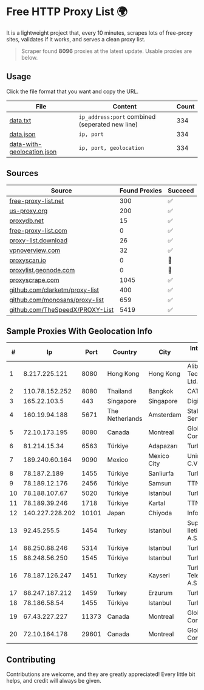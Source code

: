 
# Free HTTP Proxy List 🌍

It is a lightweight project that, every 10 minutes, scrapes lots of free-proxy sites, validates if it works, and serves a clean proxy list.


> Scraper found **8096** proxies at the latest update. Usable proxies are below.

## Usage

Click the file format that you want and copy the URL.


|File|Content|Count|
|----|-------|-----|
|[data.txt](https://raw.githubusercontent.com/themiralay/Proxy-List-World/master/data.txt)|`ip_address:port` combined (seperated new line)|334|
|[data.json](https://raw.githubusercontent.com/themiralay/Proxy-List-World/master/data.json)|`ip, port`|334|
|[data-with-geolocation.json](https://raw.githubusercontent.com/themiralay/Proxy-List-World/master/data-with-geolocation.json)|`ip, port, geolocation`|334|

## Sources

|Source|Found Proxies|Succeed|
|------|-------------|-------|
|[free-proxy-list.net](https://free-proxy-list.net)|300|✅|
|[us-proxy.org](https://www.us-proxy.org)|200|✅|
|[proxydb.net](http://proxydb.net)|15|✅|
|[free-proxy-list.com](https://free-proxy-list.com/?page=&port=&type%5B%5D=http&type%5B%5D=https&up_time=0&search=Search)|0|✅|
|[proxy-list.download](https://www.proxy-list.download/HTTP)|26|✅|
|[vpnoverview.com](https://vpnoverview.com/privacy/anonymous-browsing/free-proxy-servers)|32|✅|
|[proxyscan.io](https://www.proxyscan.io)|0|🚫|
|[proxylist.geonode.com](https://proxylist.geonode.com/api/proxy-list?limit=300&page=1&sort_by=lastChecked&sort_type=desc&protocols=http,https)|0|🚫|
|[proxyscrape.com](https://api.proxyscrape.com/v2/?request=displayproxies&protocol=http&timeout=10000&country=all&ssl=all&anonymity=all)|1045|✅|
|[github.com/clarketm/proxy-list](https://raw.githubusercontent.com/clarketm/proxy-list/master/proxy-list-raw.txt)|400|✅|
|[github.com/monosans/proxy-list](https://raw.githubusercontent.com/monosans/proxy-list/main/proxies/http.txt)|659|✅|
|[github.com/TheSpeedX/PROXY-List](https://raw.githubusercontent.com/TheSpeedX/PROXY-List/master/http.txt)|5419|✅|


## Sample Proxies With Geolocation Info

|#|Ip|Port|Country|City|Internet Service Provider|
|-|--|----|-------|----|-------------------------|
|1|8.217.225.121|8080|Hong Kong|Hong Kong|Alibaba (US) Technology Co., Ltd.|
|2|110.78.152.252|8080|Thailand|Bangkok|CAT-BB|
|3|165.22.103.5|443|Singapore|Singapore|DigitalOcean, LLC|
|4|160.19.94.188|5671|The Netherlands|Amsterdam|Stallion Network Services Limited|
|5|72.10.173.195|8080|Canada|Montreal|GloboTech Communications|
|6|81.214.15.34|6563|Türkiye|Adapazarı|TurkTelecom|
|7|189.240.60.164|9090|Mexico|Mexico City|Uninet S.A. de C.V.|
|8|78.187.2.189|1455|Türkiye|Sanliurfa|TurkTelecom|
|9|78.189.12.176|2456|Türkiye|Samsun|TTNet A.S.|
|10|78.188.107.67|5020|Türkiye|Istanbul|TurkTelecom|
|11|78.189.39.246|1718|Türkiye|Kartal|TTNet A.S.|
|12|140.227.228.202|10101|Japan|Chiyoda|InfoSphere|
|13|92.45.255.5|1454|Turkey|Istanbul|Superonline Iletisim Hizmetleri A.S.|
|14|88.250.88.246|5314|Türkiye|Istanbul|TurkTelecom|
|15|88.248.56.250|1545|Türkiye|Istanbul|TurkTelecom|
|16|78.187.126.247|1451|Turkey|Kayseri|Turk Telekomunikasyon A.S|
|17|88.247.187.212|1459|Turkey|Erzurum|TurkTelecom|
|18|78.186.58.54|1455|Türkiye|Istanbul|TurkTelecom|
|19|67.43.227.227|11373|Canada|Montreal|GloboTech Communications|
|20|72.10.164.178|29601|Canada|Montreal|GloboTech Communications|



## Contributing

Contributions are welcome, and they are greatly appreciated! Every
little bit helps, and credit will always be given.

